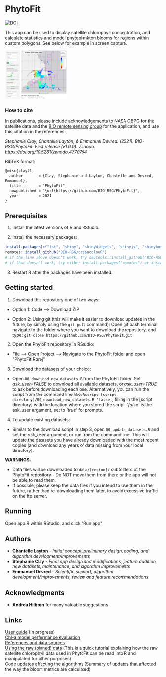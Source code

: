 # PhytoFit

[![DOI](https://zenodo.org/badge/277295931.svg)](https://zenodo.org/badge/latestdoi/277295931)

This app can be used to display satellite chlorophyll concentration, and calculate statistics and model phytoplankton blooms for regions within custom polygons. See below for example in screen capture.

<a target="_blank" href="images/screencap01.png">
<img src="images/screencap01.png" alt="screencap" width="200"/>
</a>

### How to cite

In publications, please include acknowledgements to [NASA OBPG](https://oceancolor.gsfc.nasa.gov) for the satellite data and the [BIO remote sensing group](https://github.com/BIO-RSG) for the application, and use this citation in the references:  

*Stephanie Clay, Chantelle Layton, & Emmanuel Devred. (2021). BIO-RSG/PhytoFit: First release (v1.0.0). Zenodo. https://doi.org/10.5281/zenodo.4770754*  

BibTeX format:  

    @misc{clay21,
      author       = {Clay, Stephanie and Layton, Chantelle and Devred, Emmanuel},
      title        = "PhytoFit",
      howpublished = "\url{https://github.com/BIO-RSG/PhytoFit}",
      year         = 2021
    }


## Prerequisites

1. Install the latest versions of R and RStudio.

2. Install the necessary packages:
```r
install.packages(c("fst", "shiny", "shinyWidgets", "shinyjs", "shinybusy", "htmlwidgets", "leaflet", "leafem", "leafpm", "quantreg", "minpack.lm", "sp", "ggplot2", "grid", "gridExtra", "dplyr", "tidyr", "geometry", "raster", "curl"))
remotes::install_github("BIO-RSG/oceancolouR")
# if the line above doesn't work, try devtools::install_github("BIO-RSG/oceancolouR")
# if that doesn't work, try either install.packages("remotes") or install.packages("devtools") and then run the oceancolouR installation line again
```

3. Restart R after the packages have been installed.


## Getting started

1. Download this repository one of two ways:  

- Option 1: Code --> Download ZIP  

- Option 2: Using git (this will make it easier to download updates in the future, by simply using the `git pull` command): Open git bash terminal, navigate to the folder where you want to download the repository, and type: `git clone https://github.com/BIO-RSG/PhytoFit.git`  

2. Open the PhytoFit repository in RStudio:  

- File --> Open Project --> Navigate to the PhytoFit folder and open "PhytoFit.Rproj"  

3. Download the datasets of your choice:  

- Open `00_download_new_datasets.R` from the PhytoFit folder. Set *ask_user=FALSE* to download all available datasets, or *ask_user=TRUE* to ask before downloading each one. Alternatively, you can run the script from the command line like:  `Rscript [script directory]/00_download_new_datasets.R 'false'`, filling in the [script directory] with the location where you stored the script. *'false'* is the ask_user argument, set to *'true'* for prompts.    

4. To update existing datasets:  

- Similar to the download script in step 3, open `00_update_datasets.R` and set the *ask_user* argument, or run from the command line. This will update the datasets you have already downloaded with the most recent copies (and download any years of data missing from your local directory).  


**WARNINGS:**  
- Data files will be downloaded to `data/[region]/` subfolders of the PhytoFit repository - Do NOT move them from there or the app will not be able to read them.  
- If possible, please keep the data files if you intend to use them in the future, rather than re-downloading them later, to avoid excessive traffic on the ftp server.  



## Running

Open app.R within RStudio, and click "Run app"


## Authors

* **Chantelle Layton** - *Initial concept, preliminary design, coding, and algorithm development/improvements*  
* **Stephanie Clay** - *Final app design and modifications, feature addition, new datasets, maintenance, and algorithm improvements*  
* **Emmanuel Devred** - *Scientific support, algorithm development/improvements, review and feature recommendations*  

## Acknowledgments

* **Andrea Hilborn** for many valuable suggestions


## Links

[User guide](https://github.com/BIO-RSG/PhytoFit/blob/master/USERGUIDE.md) (In progress)  
[Chl-a model performance evaluation](https://bio-rsg.github.io/chla_model_performance_summary.html)  
[References and data sources](https://github.com/BIO-RSG/PhytoFit/blob/master/USERGUIDE.md#references-and-data-sources)  
[Using the raw (binned) data](https://github.com/BIO-RSG/PhytoFit/blob/master/fst_tutorial.md) (This is a quick tutorial explaining how the raw satellite chlorophyll data used in PhytoFit can be read into R and manipulated for other purposes)  
[Code updates affecting the algorithms](https://github.com/BIO-RSG/PhytoFit/blob/master/updates.md) (Summary of updates that affected the way the bloom metrics are calculated)  

